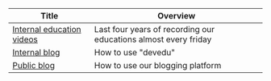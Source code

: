 <!-- prettier-ignore-start -->
<!-- start_toc -->
| Title | Overview |
|---|---|
| [Internal education videos](/education/education-videos.md#readme) | Last four years of recording our educations almost every friday |
| [Internal blog](/education/internal-blog.md#readme) | How to use "devedu" |
| [Public blog](/education/public-blog.md#readme) | How to use our blogging platform |
<!-- end_toc -->
<!-- prettier-ignore-end -->
